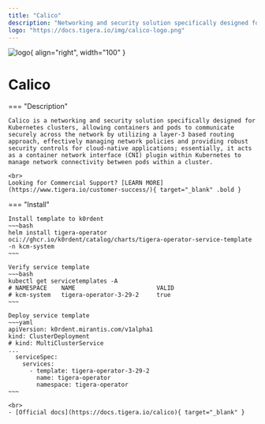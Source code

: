```yaml
---
title: "Calico"
description: "Networking and security solution specifically designed for Kubernetes clusters."
logo: "https://docs.tigera.io/img/calico-logo.png"
---
```

![logo](https://docs.tigera.io/img/calico-logo.png){ align="right", width="100" }
# Calico

=== "Description"

    Calico is a networking and security solution specifically designed for Kubernetes clusters, allowing containers and pods to communicate securely across the network by utilizing a layer-3 based routing approach, effectively managing network policies and providing robust security controls for cloud-native applications; essentially, it acts as a container network interface (CNI) plugin within Kubernetes to manage network connectivity between pods within a cluster.

    <br>
    Looking for Commercial Support? [LEARN MORE](https://www.tigera.io/customer-success/){ target="_blank" .bold }

=== "Install"

    Install template to k0rdent
    ~~~bash
    helm install tigera-operator oci://ghcr.io/k0rdent/catalog/charts/tigera-operator-service-template -n kcm-system
    ~~~

    Verify service template
    ~~~bash
    kubectl get servicetemplates -A
    # NAMESPACE    NAME                       VALID
    # kcm-system   tigera-operator-3-29-2     true
    ~~~

    Deploy service template
    ~~~yaml
    apiVersion: k0rdent.mirantis.com/v1alpha1
    kind: ClusterDeployment
    # kind: MultiClusterService
    ...
      serviceSpec:
        services:
          - template: tigera-operator-3-29-2
            name: tigera-operator
            namespace: tigera-operator
    ~~~

    <br>
    - [Official docs](https://docs.tigera.io/calico){ target="_blank" }